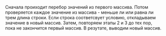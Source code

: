 Сначала проиходит перебор значений из первого массива.
Потом проверяется каждое значение из массива - меньше ли или равна ли трем длина строки.
Если строка соответсвует условию, откладываем значение в новый массив.
Затем, повторяем этапы 2 и 3 до тех пор, пока не закончится первый массив.
В резутате, выводим новый массив.
